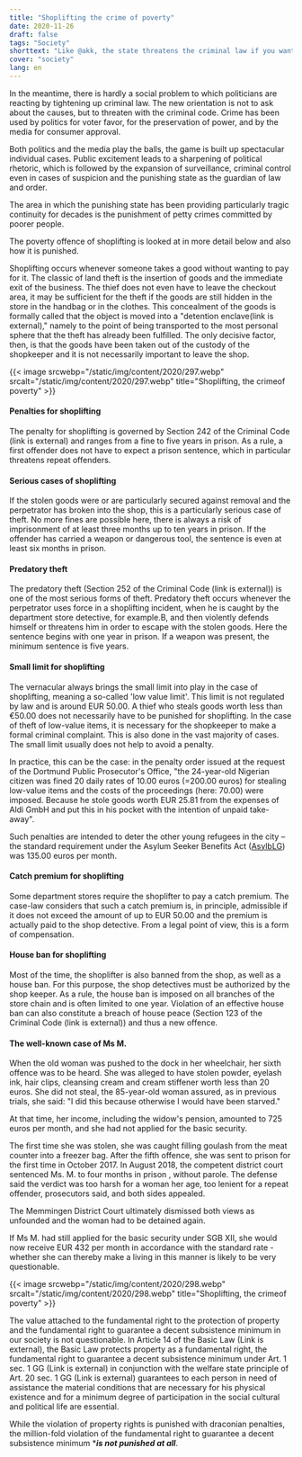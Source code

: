 ```yaml
---
title: "Shoplifting the crime of poverty"
date: 2020-11-26
draft: false
tags: "Society"
shorttext: "Like @akk, the state threatens the criminal law if you want to make people stoop. Diplomacy in the West is the weapon!"
cover: "society"
lang: en
---
```


In the meantime, there is hardly a social problem to which politicians are reacting by tightening up criminal law. The new orientation is not to ask about the causes, but to threaten with the criminal code. Crime has been used by politics for voter favor, for the preservation of power, and by the media for consumer approval.

Both politics and the media play the balls, the game is built up spectacular individual cases. Public excitement leads to a sharpening of political rhetoric, which is followed by the expansion of surveillance, criminal control even in cases of suspicion and the punishing state as the guardian of law and order.

The area in which the punishing state has been providing particularly tragic continuity for decades is the punishment of petty crimes committed by poorer people.

The poverty offence of shoplifting is looked at in more detail below and also how it is punished.

Shoplifting occurs whenever someone takes a good without wanting to pay for it. The classic of land theft is the insertion of goods and the immediate exit of the business. The thief does not even have to leave the checkout area, it may be sufficient for the theft if the goods are still hidden in the store in the handbag or in the clothes. This concealment of the goods is formally called that the object is moved into a "detention enclave(link is external)," namely to the point of being transported to the most personal sphere that the theft has already been fulfilled. The only decisive factor, then, is that the goods have been taken out of the custody of the shopkeeper and it is not necessarily important to leave the shop.

{{< image srcwebp="/static/img/content/2020/297.webp" srcalt="/static/img/content/2020/297.webp" title="Shoplifting, the crimeof poverty" >}}

#### Penalties for shoplifting

The penalty for shoplifting is governed by Section 242 of the Criminal Code (link is external) and ranges from a fine to five years in prison. As a rule, a first offender does not have to expect a prison sentence, which in particular threatens repeat offenders.

#### Serious cases of shoplifting

If the stolen goods were or are particularly secured against removal and the perpetrator has broken into the shop, this is a particularly serious case of theft. No more fines are possible here, there is always a risk of imprisonment of at least three months up to ten years in prison. If the offender has carried a weapon or dangerous tool, the sentence is even at least six months in prison.

#### Predatory theft

The predatory theft (Section 252 of the Criminal Code (link is external)) is one of the most serious forms of theft. Predatory theft occurs whenever the perpetrator uses force in a shoplifting incident, when he is caught by the department store detective, for example.B, and then violently defends himself or threatens him in order to escape with the stolen goods. Here the sentence begins with one year in prison. If a weapon was present, the minimum sentence is five years.

#### Small limit for shoplifting

The vernacular always brings the small limit into play in the case of shoplifting, meaning a so-called 'low value limit'. This limit is not regulated by law and is around EUR 50.00. A thief who steals goods worth less than €50.00 does not necessarily have to be punished for shoplifting. In the case of theft of low-value items, it is necessary for the shopkeeper to make a formal criminal complaint. This is also done in the vast majority of cases. The small limit usually does not help to avoid a penalty.

In practice, this can be the case: in the penalty order issued at the request of the Dortmund Public Prosecutor's Office, "the 24-year-old Nigerian citizen was fined 20 daily rates of 10.00 euros (=200.00 euros) for stealing low-value items and the costs of the proceedings (here: 70.00) were imposed. Because he stole goods worth EUR 25.81 from the expenses of Aldi GmbH and put this in his pocket with the intention of unpaid take-away".

Such penalties are intended to deter the other young refugees in the city – the standard requirement under the Asylum Seeker Benefits Act ([AsylbLG](https://www.gesetze-im-internet.de/asylblg/BJNR107410993.html "Asylbewerberleistungsgesetz")) was 135.00 euros per month.

#### Catch premium for shoplifting

Some department stores require the shoplifter to pay a catch premium. The case-law considers that such a catch premium is, in principle, admissible if it does not exceed the amount of up to EUR 50.00 and the premium is actually paid to the shop detective. From a legal point of view, this is a form of compensation.

#### House ban for shoplifting

Most of the time, the shoplifter is also banned from the shop, as well as a house ban. For this purpose, the shop detectives must be authorized by the shop keeper. As a rule, the house ban is imposed on all branches of the store chain and is often limited to one year. Violation of an effective house ban can also constitute a breach of house peace (Section 123 of the Criminal Code (link is external)) and thus a new offence.

#### The well-known case of Ms M.

When the old woman was pushed to the dock in her wheelchair, her sixth offence was to be heard. She was alleged to have stolen powder, eyelash ink, hair clips, cleansing cream and cream stiffener worth less than 20 euros. She did not steal, the 85-year-old woman assured, as in previous trials, she said: "I did this because otherwise I would have been starved."

At that time, her income, including the widow's pension, amounted to 725 euros per month, and she had not applied for the basic security.

The first time she was stolen, she was caught filling goulash from the meat counter into a freezer bag. After the fifth offence, she was sent to prison for the first time in October 2017. In August 2018, the competent district court sentenced Ms. M. to four months in prison , without parole. The defense said the verdict was too harsh for a woman her age, too lenient for a repeat offender, prosecutors said, and both sides appealed.

The Memmingen District Court ultimately dismissed both views as unfounded and the woman had to be detained again.

If Ms M. had still applied for the basic security under SGB XII, she would now receive EUR 432 per month in accordance with the standard rate - whether she can thereby make a living in this manner is likely to be very questionable.

{{< image srcwebp="/static/img/content/2020/298.webp" srcalt="/static/img/content/2020/298.webp" title="Shoplifting, the crimeof poverty" >}}

The value attached to the fundamental right to the protection of property and the fundamental right to guarantee a decent subsistence minimum in our society is not questionable. In Article 14 of the Basic Law (Link is external), the Basic Law protects property as a fundamental right, the fundamental right to guarantee a decent subsistence minimum under Art. 1 sec. 1 GG (Link is external) in conjunction with the welfare state principle of Art. 20 sec. 1 GG (Link is external) guarantees to each person in need of assistance the material conditions that are necessary for his physical existence and for a minimum degree of participation in the social cultural and political life are essential.

While the violation of property rights is punished with draconian penalties, the million-fold violation of the fundamental right to guarantee a decent subsistence minimum ****is not punished at all***.



